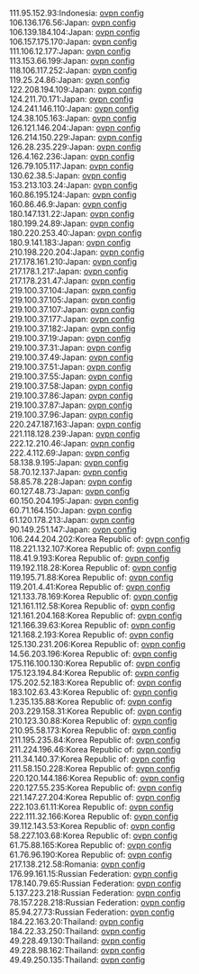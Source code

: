 111.95.152.93:Indonesia: [ovpn config](vpn/111_95_152_93.ovpn)  
106.136.176.56:Japan: [ovpn config](vpn/106_136_176_56.ovpn)  
106.139.184.104:Japan: [ovpn config](vpn/106_139_184_104.ovpn)  
106.157.175.170:Japan: [ovpn config](vpn/106_157_175_170.ovpn)  
111.106.12.177:Japan: [ovpn config](vpn/111_106_12_177.ovpn)  
113.153.66.199:Japan: [ovpn config](vpn/113_153_66_199.ovpn)  
118.106.117.252:Japan: [ovpn config](vpn/118_106_117_252.ovpn)  
119.25.24.86:Japan: [ovpn config](vpn/119_25_24_86.ovpn)  
122.208.194.109:Japan: [ovpn config](vpn/122_208_194_109.ovpn)  
124.211.70.171:Japan: [ovpn config](vpn/124_211_70_171.ovpn)  
124.241.146.110:Japan: [ovpn config](vpn/124_241_146_110.ovpn)  
124.38.105.163:Japan: [ovpn config](vpn/124_38_105_163.ovpn)  
126.121.146.204:Japan: [ovpn config](vpn/126_121_146_204.ovpn)  
126.214.150.229:Japan: [ovpn config](vpn/126_214_150_229.ovpn)  
126.28.235.229:Japan: [ovpn config](vpn/126_28_235_229.ovpn)  
126.4.162.236:Japan: [ovpn config](vpn/126_4_162_236.ovpn)  
126.79.105.117:Japan: [ovpn config](vpn/126_79_105_117.ovpn)  
130.62.38.5:Japan: [ovpn config](vpn/130_62_38_5.ovpn)  
153.213.103.24:Japan: [ovpn config](vpn/153_213_103_24.ovpn)  
160.86.195.124:Japan: [ovpn config](vpn/160_86_195_124.ovpn)  
160.86.46.9:Japan: [ovpn config](vpn/160_86_46_9.ovpn)  
180.147.131.22:Japan: [ovpn config](vpn/180_147_131_22.ovpn)  
180.199.24.89:Japan: [ovpn config](vpn/180_199_24_89.ovpn)  
180.220.253.40:Japan: [ovpn config](vpn/180_220_253_40.ovpn)  
180.9.141.183:Japan: [ovpn config](vpn/180_9_141_183.ovpn)  
210.198.220.204:Japan: [ovpn config](vpn/210_198_220_204.ovpn)  
217.178.161.210:Japan: [ovpn config](vpn/217_178_161_210.ovpn)  
217.178.1.217:Japan: [ovpn config](vpn/217_178_1_217.ovpn)  
217.178.231.47:Japan: [ovpn config](vpn/217_178_231_47.ovpn)  
219.100.37.104:Japan: [ovpn config](vpn/219_100_37_104.ovpn)  
219.100.37.105:Japan: [ovpn config](vpn/219_100_37_105.ovpn)  
219.100.37.107:Japan: [ovpn config](vpn/219_100_37_107.ovpn)  
219.100.37.177:Japan: [ovpn config](vpn/219_100_37_177.ovpn)  
219.100.37.182:Japan: [ovpn config](vpn/219_100_37_182.ovpn)  
219.100.37.19:Japan: [ovpn config](vpn/219_100_37_19.ovpn)  
219.100.37.31:Japan: [ovpn config](vpn/219_100_37_31.ovpn)  
219.100.37.49:Japan: [ovpn config](vpn/219_100_37_49.ovpn)  
219.100.37.51:Japan: [ovpn config](vpn/219_100_37_51.ovpn)  
219.100.37.55:Japan: [ovpn config](vpn/219_100_37_55.ovpn)  
219.100.37.58:Japan: [ovpn config](vpn/219_100_37_58.ovpn)  
219.100.37.86:Japan: [ovpn config](vpn/219_100_37_86.ovpn)  
219.100.37.87:Japan: [ovpn config](vpn/219_100_37_87.ovpn)  
219.100.37.96:Japan: [ovpn config](vpn/219_100_37_96.ovpn)  
220.247.187.163:Japan: [ovpn config](vpn/220_247_187_163.ovpn)  
221.118.128.239:Japan: [ovpn config](vpn/221_118_128_239.ovpn)  
222.12.210.46:Japan: [ovpn config](vpn/222_12_210_46.ovpn)  
222.4.112.69:Japan: [ovpn config](vpn/222_4_112_69.ovpn)  
58.138.9.195:Japan: [ovpn config](vpn/58_138_9_195.ovpn)  
58.70.12.137:Japan: [ovpn config](vpn/58_70_12_137.ovpn)  
58.85.78.228:Japan: [ovpn config](vpn/58_85_78_228.ovpn)  
60.127.48.73:Japan: [ovpn config](vpn/60_127_48_73.ovpn)  
60.150.204.195:Japan: [ovpn config](vpn/60_150_204_195.ovpn)  
60.71.164.150:Japan: [ovpn config](vpn/60_71_164_150.ovpn)  
61.120.178.213:Japan: [ovpn config](vpn/61_120_178_213.ovpn)  
90.149.251.147:Japan: [ovpn config](vpn/90_149_251_147.ovpn)  
106.244.204.202:Korea Republic of: [ovpn config](vpn/106_244_204_202.ovpn)  
118.221.132.107:Korea Republic of: [ovpn config](vpn/118_221_132_107.ovpn)  
118.41.9.193:Korea Republic of: [ovpn config](vpn/118_41_9_193.ovpn)  
119.192.118.28:Korea Republic of: [ovpn config](vpn/119_192_118_28.ovpn)  
119.195.71.88:Korea Republic of: [ovpn config](vpn/119_195_71_88.ovpn)  
119.201.4.41:Korea Republic of: [ovpn config](vpn/119_201_4_41.ovpn)  
121.133.78.169:Korea Republic of: [ovpn config](vpn/121_133_78_169.ovpn)  
121.161.112.58:Korea Republic of: [ovpn config](vpn/121_161_112_58.ovpn)  
121.161.204.168:Korea Republic of: [ovpn config](vpn/121_161_204_168.ovpn)  
121.166.39.63:Korea Republic of: [ovpn config](vpn/121_166_39_63.ovpn)  
121.168.2.193:Korea Republic of: [ovpn config](vpn/121_168_2_193.ovpn)  
125.130.231.206:Korea Republic of: [ovpn config](vpn/125_130_231_206.ovpn)  
14.56.203.196:Korea Republic of: [ovpn config](vpn/14_56_203_196.ovpn)  
175.116.100.130:Korea Republic of: [ovpn config](vpn/175_116_100_130.ovpn)  
175.123.194.84:Korea Republic of: [ovpn config](vpn/175_123_194_84.ovpn)  
175.202.52.183:Korea Republic of: [ovpn config](vpn/175_202_52_183.ovpn)  
183.102.63.43:Korea Republic of: [ovpn config](vpn/183_102_63_43.ovpn)  
1.235.135.88:Korea Republic of: [ovpn config](vpn/1_235_135_88.ovpn)  
203.229.158.31:Korea Republic of: [ovpn config](vpn/203_229_158_31.ovpn)  
210.123.30.88:Korea Republic of: [ovpn config](vpn/210_123_30_88.ovpn)  
210.95.58.173:Korea Republic of: [ovpn config](vpn/210_95_58_173.ovpn)  
211.195.235.84:Korea Republic of: [ovpn config](vpn/211_195_235_84.ovpn)  
211.224.196.46:Korea Republic of: [ovpn config](vpn/211_224_196_46.ovpn)  
211.34.140.37:Korea Republic of: [ovpn config](vpn/211_34_140_37.ovpn)  
211.58.150.228:Korea Republic of: [ovpn config](vpn/211_58_150_228.ovpn)  
220.120.144.186:Korea Republic of: [ovpn config](vpn/220_120_144_186.ovpn)  
220.127.55.235:Korea Republic of: [ovpn config](vpn/220_127_55_235.ovpn)  
221.147.27.204:Korea Republic of: [ovpn config](vpn/221_147_27_204.ovpn)  
222.103.61.11:Korea Republic of: [ovpn config](vpn/222_103_61_11.ovpn)  
222.111.32.166:Korea Republic of: [ovpn config](vpn/222_111_32_166.ovpn)  
39.112.143.53:Korea Republic of: [ovpn config](vpn/39_112_143_53.ovpn)  
58.227.103.68:Korea Republic of: [ovpn config](vpn/58_227_103_68.ovpn)  
61.75.88.165:Korea Republic of: [ovpn config](vpn/61_75_88_165.ovpn)  
61.76.96.190:Korea Republic of: [ovpn config](vpn/61_76_96_190.ovpn)  
217.138.212.58:Romania: [ovpn config](vpn/217_138_212_58.ovpn)  
176.99.161.15:Russian Federation: [ovpn config](vpn/176_99_161_15.ovpn)  
178.140.79.65:Russian Federation: [ovpn config](vpn/178_140_79_65.ovpn)  
5.137.223.218:Russian Federation: [ovpn config](vpn/5_137_223_218.ovpn)  
78.157.228.218:Russian Federation: [ovpn config](vpn/78_157_228_218.ovpn)  
85.94.27.73:Russian Federation: [ovpn config](vpn/85_94_27_73.ovpn)  
184.22.163.20:Thailand: [ovpn config](vpn/184_22_163_20.ovpn)  
184.22.33.250:Thailand: [ovpn config](vpn/184_22_33_250.ovpn)  
49.228.49.130:Thailand: [ovpn config](vpn/49_228_49_130.ovpn)  
49.228.98.162:Thailand: [ovpn config](vpn/49_228_98_162.ovpn)  
49.49.250.135:Thailand: [ovpn config](vpn/49_49_250_135.ovpn)  
